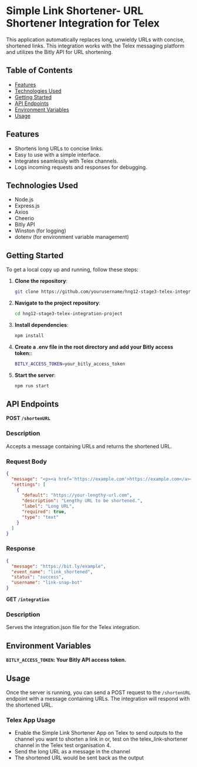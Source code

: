 # Simple Link Shortener- URL Shortener Integration for Telex

This application automatically replaces long, unwieldy URLs with concise, shortened links. This integration works with the Telex messaging platform and utilizes the Bitly API for URL shortening.

## Table of Contents

- [Features](#features)
- [Technologies Used](#technologies-used)
- [Getting Started](#getting-started)
- [API Endpoints](#api-endpoints)
- [Environment Variables](#environment-variables)
- [Usage](#usage)

## Features

- Shortens long URLs to concise links.
- Easy to use with a simple interface.
- Integrates seamlessly with Telex channels.
- Logs incoming requests and responses for debugging.

## Technologies Used

- Node.js
- Express.js
- Axios
- Cheerio
- Bitly API
- Winston (for logging)
- dotenv (for environment variable management)

## Getting Started

To get a local copy up and running, follow these steps:

1. **Clone the repository**:

   ```bash
   git clone https://github.com/yourusername/hng12-stage3-telex-integration-project.git
   ```

2. **Navigate to the project repository**:

   ```bash
   cd hng12-stage3-telex-integration-project
   ```

3. **Install dependencies**:

   ```bash
   npm install
   ```

4. **Create a .env file in the root directory and add your Bitly access token:**:

   ```bash
   BITLY_ACCESS_TOKEN=your_bitly_access_token
   ```

5. **Start the server**:

   ```bash
   npm run start
   ```

## API Endpoints

**POST `/shortenURL`**

### Description

Accepts a message containing URLs and returns the shortened URL.

### Request Body

```json
{
  "message": "<p><a href='https://example.com'>https://example.com</a></p>",
  "settings": [
    {
      "default": "https://your-lengthy-url.com",
      "description": "Lengthy URL to be shortened.",
      "label": "Long URL",
      "required": true,
      "type": "text"
    }
  ]
}
```

### Response

```json
{
  "message": "https://bit.ly/example",
  "event_name": "link_shortened",
  "status": "success",
  "username": "link-snap-bot"
}
```

**GET `/integration`**

### Description

Serves the integration.json file for the Telex integration.

## Environment Variables

**`BITLY_ACCESS_TOKEN`: Your Bitly API access token.**

## Usage

Once the server is running, you can send a POST request to the `/shortenURL` endpoint with a message containing URLs. The integration will respond with the shortened URL.

### Telex App Usage

- Enable the Simple Link Shortener App on Telex to send outputs to the channel you want to shorten a link in or, test on the telex_link-shortener channel in the Telex test organisation 4.
- Send the long URL as a message in the channel
- The shortened URL would be sent back as the output
